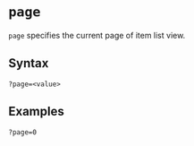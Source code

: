 # `page`

`page` specifies the current page of item list view.

## Syntax

```url
?page=<value>
```

## Examples

```url
?page=0
```
